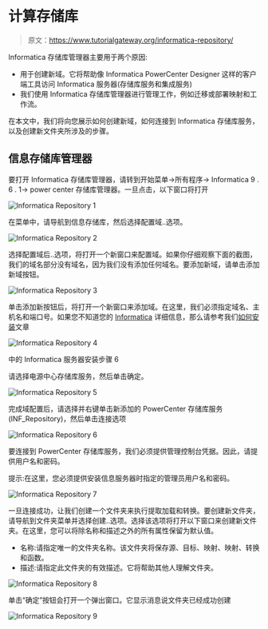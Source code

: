 # 计算存储库

> 原文：<https://www.tutorialgateway.org/informatica-repository/>

Informatica 存储库管理器主要用于两个原因:

*   用于创建新域。它将帮助像 Informatica PowerCenter Designer 这样的客户端工具访问 Informatica 服务器(存储库服务和集成服务)
*   我们使用 Informatica 存储库管理器进行管理工作，例如迁移或部署映射和工作流。

在本文中，我们将向您展示如何创建新域，如何连接到 Informatica 存储库服务，以及创建新文件夹所涉及的步骤。

## 信息存储库管理器

要打开 Informatica 存储库管理器，请转到开始菜单->所有程序-> Informatica 9 . 6 . 1-> power center 存储库管理器。一旦点击，以下窗口将打开

![Informatica Repository 1](img/42c03c54e774e6eaf0199bbe4ca2c0ad.png)

在菜单中，请导航到信息存储库，然后选择配置域..选项。

![Informatica Repository 2](img/2989ca85c404337649492191f9ab0506.png)

选择配置域后..选项，将打开一个新窗口来配置域。如果你仔细观察下面的截图，我们的域名部分没有域名，因为我们没有添加任何域名。要添加新域，请单击添加新域按钮。

![Informatica Repository 3](img/5d4555b5aadd5095d3dbdd74f13c0391.png)

单击添加新按钮后，将打开一个新窗口来添加域。在这里，我们必须指定域名、主机名和端口号。如果您不知道您的 [Informatica](https://www.tutorialgateway.org/informatica/) 详细信息，那么请参考我们[如何安装](https://www.tutorialgateway.org/how-to-install-informatica/)文章

![Informatica Repository 4](img/d5f0ac648543e23103ac608682df6e9a.png)

中的 Informatica 服务器安装步骤 6

请选择电源中心存储库服务，然后单击确定。

![Informatica Repository 5](img/f2c64ae256dc3488aa23b3c1783a4c5b.png)

完成域配置后，请选择并右键单击新添加的 PowerCenter 存储库服务(INF_Repository)，然后单击连接选项

![Informatica Repository 6](img/78a1289d3ecab2499fe9b6734e1abd91.png)

要连接到 PowerCenter 存储库服务，我们必须提供管理控制台凭据。因此，请提供用户名和密码。

提示:在这里，您必须提供安装信息服务器时指定的管理员用户名和密码。

![Informatica Repository 7](img/1aeff88b3a7566d2f2c3f4c95a67004d.png)

一旦连接成功，让我们创建一个文件夹来执行提取加载和转换。要创建新文件夹，请导航到文件夹菜单并选择创建..选项。选择该选项将打开以下窗口来创建新文件夹。在这里，您可以将除名称和描述之外的所有属性保留为默认值。

*   名称:请指定唯一的文件夹名称。该文件夹将保存源、目标、映射、映射、转换和函数。
*   描述:请指定此文件夹的有效描述。它将帮助其他人理解文件夹。

![Informatica Repository 8](img/9cce0992fc9374716ae9c94463ec1768.png)

单击“确定”按钮会打开一个弹出窗口。它显示消息说文件夹已经成功创建

![Informatica Repository 9](img/5755cb72b2c6905b55423429767fd656.png)